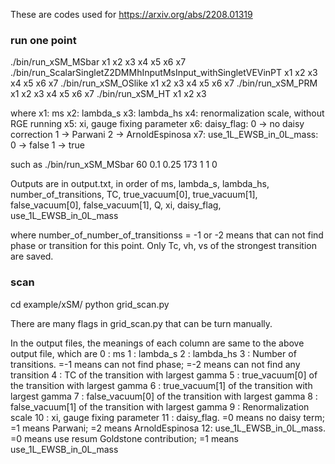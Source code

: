 These are codes used for https://arxiv.org/abs/2208.01319

### run one point

  ./bin/run_xSM_MSbar x1 x2 x3 x4 x5 x6 x7
  ./bin/run_ScalarSingletZ2DMMhInputMsInput_withSingletVEVinPT x1 x2 x3 x4 x5 x6 x7
  ./bin/run_xSM_OSlike x1 x2 x3 x4 x5 x6 x7
  ./bin/run_xSM_PRM x1 x2 x3 x4 x5 x6 x7
  ./bin/run_xSM_HT x1 x2 x3

  where
  x1: ms
  x2: lambda_s
  x3: lambda_hs
  x4: renormalization scale, without RGE running
  x5: xi, gauge fixing parameter
  x6: daisy_flag: 0 -> no daisy correction
                  1 -> Parwani
                  2 -> ArnoldEspinosa
  x7: use_1L_EWSB_in_0L_mass: 0 -> false
                              1 -> true
                       
  
  such as 
  ./bin/run_xSM_MSbar 60 0.1 0.25 173 1 1 0
                       
  Outputs are in output.txt, in order of 
    ms, lambda_s, lambda_hs, number_of_transitions, TC, true_vacuum[0], true_vacuum[1], false_vacuum[0], false_vacuum[1], Q, xi, daisy_flag, use_1L_EWSB_in_0L_mass
  
  where number_of_number_of_transitionss = -1 or -2 means that can not find phase or transition for this point. 
  Only Tc, vh, vs of the strongest transition are saved.
 
 
### scan

  cd example/xSM/
  python grid_scan.py

  There are many flags in grid_scan.py that can be turn manually.

  In the output files, the meanings of each column are same to the above output file, which are
    0 : ms 
    1 : lambda_s
    2 : lambda_hs
    3 : Number of transitions. =-1 means can not find phase; =-2 means can not find any transition
    4 : TC of the transition with largest gamma
    5 : true_vacuum[0] of the transition with largest gamma
    6 : true_vacuum[1] of the transition with largest gamma
    7 : false_vacuum[0] of the transition with largest gamma
    8 : false_vacuum[1] of the transition with largest gamma
    9 : Renormalization scale
    10 : xi, gauge fixing parameter
    11 : daisy_flag. =0 means no daisy term; =1 means Parwani; =2 means ArnoldEspinosa
    12: use_1L_EWSB_in_0L_mass. =0 means use resum Goldstone contribution; =1 means use_1L_EWSB_in_0L_mass
